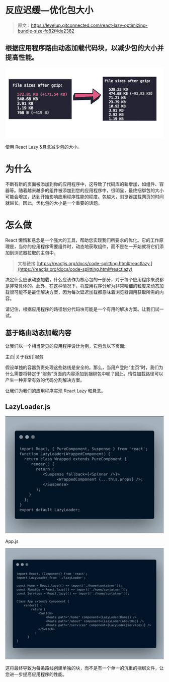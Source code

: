# 反应迟缓—优化包大小

> 原文：<https://levelup.gitconnected.com/react-lazy-optimizing-bundle-size-fd82f4de2382>

## 根据应用程序路由动态加载代码块，以减少包的大小并提高性能。

![](img/c0f6972267cc7f5660e70184220fcf7c.png)

使用 React Lazy &悬念减少包的大小。

# 为什么

不断有新的页面被添加到你的应用程序中，这导致了代码库的新增加，如组件、容器等。随着越来越多的组件被添加到您的应用程序中，很明显，最终捆绑包的大小可能会增加，达到开始影响应用程序性能的程度。包越大，浏览器加载网页的时间就越长。因此，优化包的大小是一个重要的话题。

# 怎么做

React 懒惰和悬念是一个强大的工具，帮助您实现我们所要求的优化。它的工作原理是，当你的应用程序需要组件时，动态地获取组件，而不是在一开始就将它们添加到浏览器拉取的主包中。

> 文档链接:[https://reactjs.org/docs/code-splitting.html#reactlazy.](https://reactjs.org/docs/code-splitting.html#reactlazy)

决定什么应该动态加载，什么应该作为核心包的一部分，对于每个应用程序来说都是非常具体的。此外，在这种情况下，将应用程序分解为非常精细的粒度来动态加载很可能不是最佳解决方案，因为每次延迟加载都意味着浏览器调用获取所需的内容。

请记住，根据应用程序的路径划分代码块可能是一个有用的解决方案。让我们试一试。

## 基于路由动态加载内容

让我们以一个相当常见的应用程序设计为例，它包含以下页面:

主页|关于我们|服务

假设单独的容器负责处理这些路线是安全的。那么，当用户登陆“主页”时，我们为什么需要将特定于“服务”页面的内容添加到捆绑包中呢？因此，惰性加载路径可以产生一种非常有效的代码分割解决方案。

让我们为我们的应用程序实现 React Lazy 和悬念。

## LazyLoader.js

![](img/903ec1af6b953ce0d05baacc925e4ef3.png)

App.js

![](img/fbf4cdf9c6c1456f4a58ea5fe9a3d8bf.png)

这将最终导致为每条路线创建单独的块，而不是有一个单一的沉重的捆绑文件，让您进一步提高应用程序的性能。